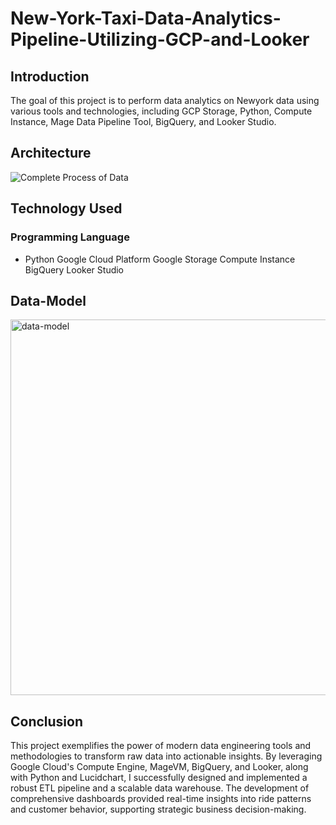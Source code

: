 # New-York-Taxi-Data-Analytics-Pipeline-Utilizing-GCP-and-Looker

## Introduction

The goal of this project is to perform data analytics on Newyork data using various tools and technologies, including GCP Storage, Python, Compute Instance, Mage Data Pipeline Tool, BigQuery, and Looker Studio.

## Architecture

![Complete  Process of Data](https://github.com/kavyadarsi1/New-York-Taxi-Data-Analytics-Pipeline-Utilizing-GCP-and-Looker/assets/112968627/4890d07a-1f9e-4391-84fa-9417b0da2e8b)

## Technology Used

### Programming Language 
- Python
Google Cloud Platform
Google Storage
Compute Instance
BigQuery
Looker Studio

## Data-Model

<img width="601" alt="data-model" src="https://github.com/kavyadarsi1/New-York-Taxi-Data-Analytics-Pipeline-Utilizing-GCP-and-Looker/assets/112968627/42827f09-e1e2-4a8d-9d43-40c99bc648dc">

## Conclusion

This project exemplifies the power of modern data engineering tools and methodologies to transform raw data into actionable insights. By leveraging Google Cloud's Compute Engine, MageVM, BigQuery, and Looker, along with Python and Lucidchart, I successfully designed and implemented a robust ETL pipeline and a scalable data warehouse. The development of comprehensive dashboards provided real-time insights into ride patterns and customer behavior, supporting strategic business decision-making. 

